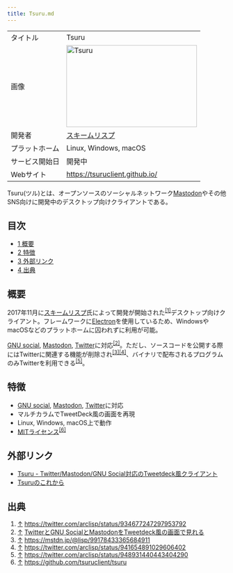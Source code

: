 ```yaml
---
title: Tsuru.md
---
```

<div>

|                |                                                                                                                                                                                                                                                                        |
|----------------|------------------------------------------------------------------------------------------------------------------------------------------------------------------------------------------------------------------------------------------------------------------------|
| タイトル       | Tsuru                                                                                                                                                                                                                                                                  |
| 画像           | [<img src="/images/thumb/c/cb/Tsuru.png/300px-Tsuru.png" srcset="/images/thumb/c/cb/Tsuru.png/450px-Tsuru.png 1.5x, /images/thumb/c/cb/Tsuru.png/600px-Tsuru.png 2x" width="300" height="188" alt="Tsuru" />](/%E3%83%95%E3%82%A1%E3%82%A4%E3%83%AB:Tsuru.png "Tsuru") |
| 開発者         | <a href="https://mstdn.jp/@lisp" rel="nofollow">スキームリスプ</a>                                                                                                                                                                                                     |
| プラットホーム | Linux, Windows, macOS                                                                                                                                                                                                                                                  |
| サービス開始日 | 開発中                                                                                                                                                                                                                                                                 |
| Webサイト      | <a href="https://tsuruclient.github.io/" rel="nofollow">https://tsuruclient.github.io/</a>                                                                                                                                                                             |

  
Tsuru(ツル)とは、オープンソースのソーシャルネットワーク[Mastodon](/Mastodon "Mastodon")やその他SNS向けに開発中のデスクトップ向けクライアントである。

<div>

<div lang="ja" dir="ltr">

## 目次

</div>

-   [1 概要](#.E6.A6.82.E8.A6.81)
-   [2 特徴](#.E7.89.B9.E5.BE.B4)
-   [3 外部リンク](#.E5.A4.96.E9.83.A8.E3.83.AA.E3.83.B3.E3.82.AF)
-   [4 出典](#.E5.87.BA.E5.85.B8)

</div>

## 概要

2017年11月に<a href="https://mstdn.jp/@lisp" rel="nofollow">スキームリスプ</a>氏によって開発が開始された<sup>[\[1\]](#cite_note-1)</sup>デスクトップ向けクライアント。フレームワークに<a href="https://github.com/electron" rel="nofollow">Electron</a>を使用しているため、WindowsやmacOSなどのプラットホームに囚われずに利用が可能。

[GNU social](/GNU_social "GNU social"), [Mastodon](/Mastodon "Mastodon"), [Twitter](/Twitter "Twitter")に対応<sup>[\[2\]](#cite_note-2)</sup>。ただし、ソースコードを公開する際にはTwitterに関連する機能が削除され<sup>[\[3\]](#cite_note-3)[\[4\]](#cite_note-4)</sup>、バイナリで配布されるプログラムのみTwitterを利用できる<sup>[\[5\]](#cite_note-5)</sup>。

## 特徴

-   [GNU social](/GNU_social "GNU social"), [Mastodon](/Mastodon "Mastodon"), [Twitter](/Twitter "Twitter")に対応
-   マルチカラムでTweetDeck風の画面を再現
-   Linux, Windows, macOS上で動作
-   [MITライセンス](/%E3%82%AA%E3%83%BC%E3%83%97%E3%83%B3%E3%82%BD%E3%83%BC%E3%82%B9 "オープンソース")<sup>[\[6\]](#cite_note-6)</sup>

## 外部リンク

-   <a href="https://www.moongift.jp/2018/02/tsuru-twittermastodongnu-social%E5%AF%BE%E5%BF%9C%E3%81%AEtweetdeck%E9%A2%A8%E3%82%AF%E3%83%A9%E3%82%A4%E3%82%A2%E3%83%B3%E3%83%88/" rel="nofollow">Tsuru - Twitter/Mastodon/GNU Social対応のTweetdeck風クライアント</a>
-   <a href="https://medium.com/@schemelisp/tsuru%E3%81%AE%E3%81%93%E3%82%8C%E3%81%8B%E3%82%89-adf269b4e97" rel="nofollow">Tsuruのこれから</a>

## 出典

<div>

1.  [↑](#cite_ref-1) <a href="https://twitter.com/arclisp/status/934677247297953792" rel="nofollow">https://twitter.com/arclisp/status/934677247297953792</a>
2.  [↑](#cite_ref-2) <a href="https://twitter.com/arclisp/status/934664066785714176" rel="nofollow">TwitterとGNU SocialとMastodonをTweetdeck風の画面で見れる</a>
3.  [↑](#cite_ref-3) <a href="https://mstdn.jp/@lisp/99178433365684911" rel="nofollow">https://mstdn.jp/@lisp/99178433365684911</a>
4.  [↑](#cite_ref-4) <a href="https://twitter.com/arclisp/status/941654891029606402" rel="nofollow">https://twitter.com/arclisp/status/941654891029606402</a>
5.  [↑](#cite_ref-5) <a href="https://twitter.com/arclisp/status/948931440443404290" rel="nofollow">https://twitter.com/arclisp/status/948931440443404290</a>
6.  [↑](#cite_ref-6) <a href="https://github.com/tsuruclient/tsuru" rel="nofollow">https://github.com/tsuruclient/tsuru</a>

</div>

</div>
